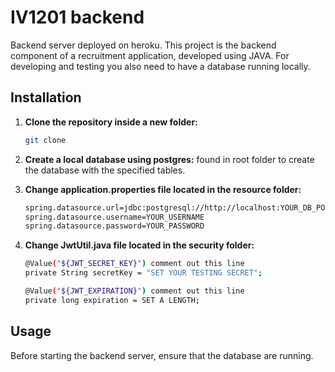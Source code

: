 # IV1201 backend
Backend server deployed on heroku.
This project is the backend component of a recruitment application, developed using JAVA. For developing and testing you also need to have a database running locally.
## Installation

1. **Clone the repository inside a new folder:**
    ```bash
    git clone
    ```

2. **Create a  local database using postgres:**
found in root folder to create the database with the specified tables.

3. **Change application.properties file located in the resource folder:**
    ```bash
    spring.datasource.url=jdbc:postgresql://http://localhost:YOUR_DB_PORT/YOUR_DB_NAME
    spring.datasource.username=YOUR_USERNAME
    spring.datasource.password=YOUR_PASSWORD
    ```
4. **Change JwtUtil.java file located in the security folder:**
    ```bash
    @Value("${JWT_SECRET_KEY}") comment out this line
    private String secretKey = "SET YOUR TESTING SECRET";

    @Value("${JWT_EXPIRATION}") comment out this line
    private long expiration = SET A LENGTH;
    ```

## Usage

Before starting the backend server, ensure that the database are running.



